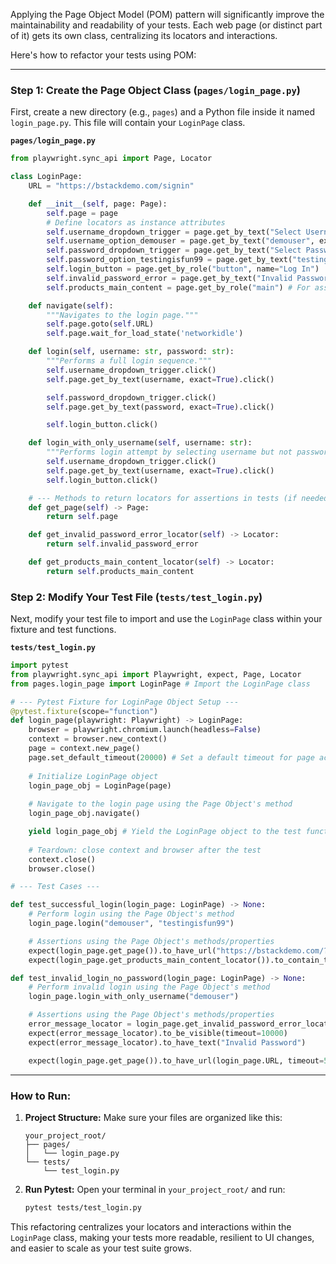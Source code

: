 Applying the Page Object Model (POM) pattern will significantly improve the maintainability and readability of your tests. Each web page (or distinct part of it) gets its own class, centralizing its locators and interactions.

Here's how to refactor your tests using POM:

---

### Step 1: Create the Page Object Class (`pages/login_page.py`)

First, create a new directory (e.g., `pages`) and a Python file inside it named `login_page.py`. This file will contain your `LoginPage` class.

**`pages/login_page.py`**
```python
from playwright.sync_api import Page, Locator

class LoginPage:
    URL = "https://bstackdemo.com/signin"

    def __init__(self, page: Page):
        self.page = page
        # Define locators as instance attributes
        self.username_dropdown_trigger = page.get_by_text("Select Username")
        self.username_option_demouser = page.get_by_text("demouser", exact=True)
        self.password_dropdown_trigger = page.get_by_text("Select Password")
        self.password_option_testingisfun99 = page.get_by_text("testingisfun99", exact=True)
        self.login_button = page.get_by_role("button", name="Log In")
        self.invalid_password_error = page.get_by_text("Invalid Password")
        self.products_main_content = page.get_by_role("main") # For asserting content on product page

    def navigate(self):
        """Navigates to the login page."""
        self.page.goto(self.URL)
        self.page.wait_for_load_state('networkidle')

    def login(self, username: str, password: str):
        """Performs a full login sequence."""
        self.username_dropdown_trigger.click()
        self.page.get_by_text(username, exact=True).click()

        self.password_dropdown_trigger.click()
        self.page.get_by_text(password, exact=True).click()

        self.login_button.click()

    def login_with_only_username(self, username: str):
        """Performs login attempt by selecting username but not password."""
        self.username_dropdown_trigger.click()
        self.page.get_by_text(username, exact=True).click()
        self.login_button.click()

    # --- Methods to return locators for assertions in tests (if needed) ---
    def get_page(self) -> Page:
        return self.page

    def get_invalid_password_error_locator(self) -> Locator:
        return self.invalid_password_error

    def get_products_main_content_locator(self) -> Locator:
        return self.products_main_content
```

### Step 2: Modify Your Test File (`tests/test_login.py`)

Next, modify your test file to import and use the `LoginPage` class within your fixture and test functions.

**`tests/test_login.py`**
```python
import pytest
from playwright.sync_api import Playwright, expect, Page, Locator
from pages.login_page import LoginPage # Import the LoginPage class

# --- Pytest Fixture for LoginPage Object Setup ---
@pytest.fixture(scope="function")
def login_page(playwright: Playwright) -> LoginPage:
    browser = playwright.chromium.launch(headless=False)
    context = browser.new_context()
    page = context.new_page()
    page.set_default_timeout(20000) # Set a default timeout for page actions
    
    # Initialize LoginPage object
    login_page_obj = LoginPage(page)
    
    # Navigate to the login page using the Page Object's method
    login_page_obj.navigate() 

    yield login_page_obj # Yield the LoginPage object to the test function
    
    # Teardown: close context and browser after the test
    context.close()
    browser.close()

# --- Test Cases ---

def test_successful_login(login_page: LoginPage) -> None:
    # Perform login using the Page Object's method
    login_page.login("demouser", "testingisfun99")

    # Assertions using the Page Object's methods/properties
    expect(login_page.get_page()).to_have_url("https://bstackdemo.com/?signin=true", timeout=25000)
    expect(login_page.get_products_main_content_locator()).to_contain_text("25 Product(s) found.")

def test_invalid_login_no_password(login_page: LoginPage) -> None:
    # Perform invalid login using the Page Object's method
    login_page.login_with_only_username("demouser")

    # Assertions using the Page Object's methods/properties
    error_message_locator = login_page.get_invalid_password_error_locator()
    expect(error_message_locator).to_be_visible(timeout=10000)
    expect(error_message_locator).to_have_text("Invalid Password")

    expect(login_page.get_page()).to_have_url(login_page.URL, timeout=5000) # Use the URL constant from the Page Object
```

---

### How to Run:

1.  **Project Structure:** Make sure your files are organized like this:
    ```
    your_project_root/
    ├── pages/
    │   └── login_page.py
    └── tests/
        └── test_login.py
    ```
2.  **Run Pytest:** Open your terminal in `your_project_root/` and run:
    ```bash
    pytest tests/test_login.py
    ```

This refactoring centralizes your locators and interactions within the `LoginPage` class, making your tests more readable, resilient to UI changes, and easier to scale as your test suite grows.
